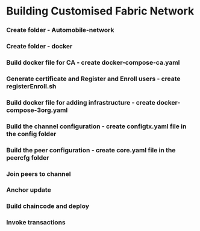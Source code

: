 # Building Customised Fabric Network

### Create folder - Automobile-network
### Create folder - docker
### Build docker file for CA - create docker-compose-ca.yaml
### Generate certificate and Register and Enroll users - create registerEnroll.sh
### Build docker file for adding infrastructure - create docker-compose-3org.yaml
### Build the channel configuration - create configtx.yaml file in the config folder
### Build the peer configuration - create core.yaml file in the peercfg folder
### Join peers to channel
### Anchor update
### Build chaincode and deploy
### Invoke transactions